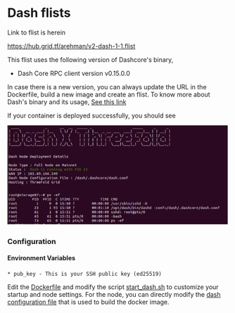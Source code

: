 # Dash flists

Link to flist is herein

https://hub.grid.tf/arehman/v2-dash-1-1.flist

This flist uses the following version of Dashcore's binary,
- Dash Core RPC client version v0.15.0.0

In case there is a new version, you can always update the URL in the Dockerfile, build a new image and create an flist. To know more about Dash's binary and its usage, [See this link](https://github.com/dashpay/dash/releases)

If your container is deployed successfully, you should see

![dash_start.png](images/dash_start.png)

### Configuration 

#### Environment Variables

```
* pub_key - This is your SSH public key (ed25519)
```
Edit the [Dockerfile](Dockerfile) and modify the script [start_dash.sh](scripts/start_dash.sh) to customize your startup and node settings. For the node, you can directly modify the [dash configuration file](config/dash.conf) that is used to build the docker image.
